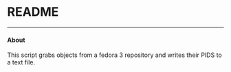# README

---

#### About

This script grabs objects from a fedora 3 repository and writes their PIDS to a text file.